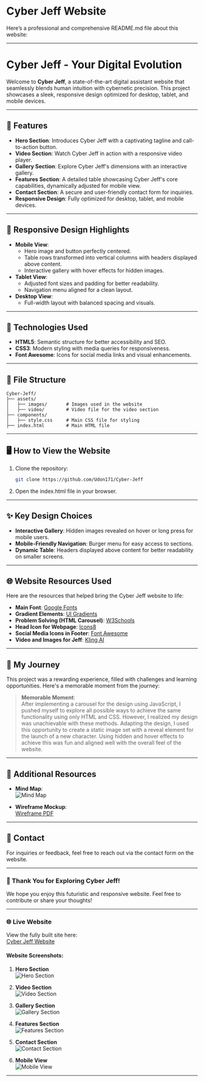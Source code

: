 # Cyber Jeff Website

Here’s a professional and comprehensive README.md file about this website:

---

# Cyber Jeff - Your Digital Evolution

Welcome to **Cyber Jeff**, a state-of-the-art digital assistant website that seamlessly blends human intuition with cybernetic precision. This project showcases a sleek, responsive design optimized for desktop, tablet, and mobile devices.

---

## 🌟 Features

- **Hero Section**: Introduces Cyber Jeff with a captivating tagline and call-to-action button.
- **Video Section**: Watch Cyber Jeff in action with a responsive video player.
- **Gallery Section**: Explore Cyber Jeff's dimensions with an interactive gallery.
- **Features Section**: A detailed table showcasing Cyber Jeff's core capabilities, dynamically adjusted for mobile view.
- **Contact Section**: A secure and user-friendly contact form for inquiries.
- **Responsive Design**: Fully optimized for desktop, tablet, and mobile devices.

---

## 📱 Responsive Design Highlights

- **Mobile View**:
  - Hero image and button perfectly centered.
  - Table rows transformed into vertical columns with headers displayed above content.
  - Interactive gallery with hover effects for hidden images.
- **Tablet View**:
  - Adjusted font sizes and padding for better readability.
  - Navigation menu aligned for a clean layout.
- **Desktop View**:
  - Full-width layout with balanced spacing and visuals.

---

## 🚀 Technologies Used

- **HTML5**: Semantic structure for better accessibility and SEO.
- **CSS3**: Modern styling with media queries for responsiveness.
- **Font Awesome**: Icons for social media links and visual enhancements.

---

## 📂 File Structure

```
Cyber-Jeff/
├── assets/
│   ├── images/       # Images used in the website
│   ├── video/        # Video file for the video section
├── components/
│   ├── style.css     # Main CSS file for styling
├── index.html        # Main HTML file
```

---

## 🖥️ How to View the Website

1. Clone the repository:
   ```bash
   git clone https://github.com/Udon171/Cyber-Jeff
   ```
2. Open the index.html file in your browser.

---

## ✨ Key Design Choices

- **Interactive Gallery**: Hidden images revealed on hover or long press for mobile users.
- **Mobile-Friendly Navigation**: Burger menu for easy access to sections.
- **Dynamic Table**: Headers displayed above content for better readability on smaller screens.

---

## 🌐 Website Resources Used

Here are the resources that helped bring the Cyber Jeff website to life:

- **Main Font**: [Google Fonts](https://fonts.google.com/selection)
- **Gradient Elements**: [UI Gradients](https://uigradients.com/)
- **Problem Solving (HTML Carousel)**: [W3Schools](https://www.w3schools.com/)
- **Head Icon for Webpage**: [Icons8](https://icons8.com/icons/set/tech)
- **Social Media Icons in Footer**: [Font Awesome](https://fontawesome.com/)
- **Video and Images for Jeff**: [Kling AI](https://app.klingai.com/)

---

## 🧠 My Journey

This project was a rewarding experience, filled with challenges and learning opportunities. Here's a memorable moment from the journey:

> **Memorable Moment**:  
> After implementing a carousel for the design using JavaScript, I pushed myself to explore all possible ways to achieve the same functionality using only HTML and CSS. However, I realized my design was unachievable with these methods. Adapting the design, I used this opportunity to create a static image set with a reveal element for the launch of a new character. Using hidden and hover effects to achieve this was fun and aligned well with the overall feel of the website.

---

## 📜 Additional Resources

- **Mind Map**:  
  ![Mind Map](assets/resources/cyberJeff%20concept%20storm.png)

- **Wireframe Mockup**:  
  [Wireframe PDF](assets/resources/cyberJeff%20wireframe%20design.pdff) 

---

## 📧 Contact

For inquiries or feedback, feel free to reach out via the contact form on the website.

---

### 🎉 Thank You for Exploring Cyber Jeff!

We hope you enjoy this futuristic and responsive website. Feel free to contribute or share your thoughts!

---

### 🌐 Live Website

View the fully built site here:  
[Cyber Jeff Website](https://udon171.github.io/Cyber-Jeff/)

#### Website Screenshots:

1. **Hero Section**  
   ![Hero Section](assets/resources/cyber-jeff-hero-img.PNG)

2. **Video Section**  
   ![Video Section](assets/resources/cyber-jeff-video-img.PNG)

3. **Gallery Section**  
   ![Gallery Section](assets/resources/cyber-jeff-gallery-img.PNG)

4. **Features Section**  
   ![Features Section](assets/resources/cyber-jeff-feature-img.PNG)

5. **Contact Section**  
   ![Contact Section](assets/resources/cyber-Jeff-contact-img.PNG)

6. **Mobile View**  
   ![Mobile View](assets/resources/cyber-jeff-mobile-img.PNG)

---